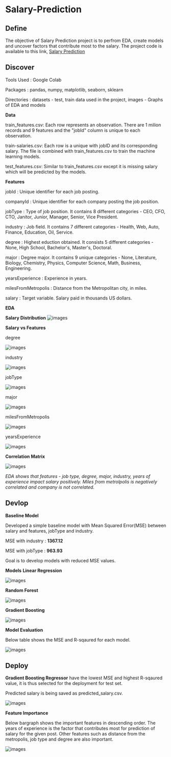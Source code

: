 # Salary-Prediction

## Define
The objective of Salary Prediction project is to perfrom EDA, create models and  uncover factors that contribute most to the salary. The project code is available to this link, [Salary Prediction](https://github.com/min-tee/Salary-Prediction/blob/1628a2f92b8a848325cf44fc3fb2bfa20e594370/Salary_Prediction.ipynb)

## Discover
Tools Used : Google Colab

Packages : pandas, numpy, matplotlib, seaborn, sklearn

Directories : datasets - test, train data used in the project, images - Graphs of EDA and models

**Data**

train_features.csv: Each row represents an observation. There are 1 milion records and 9 features and the "jobId" column is unique to each observation. 

train-salaries.csv: Each row is a unique  with jobID and its corresponding salary. The file is combined with train_features.csv to train the machine learning models.

test_features.csv: Similar to train_features.csv except it is missing salary which will be predicted by the models.  

**Features**

jobId : Unique identifier for each job posting.

companyId : Unique identifier for each company posting the job position.

jobType : Type of job position. It contains 8 different categories - CEO, CFO, CTO, Janitor, Junior, Manager, Senior, Vice President.

industry : Job field. It contains 7 different categories - Health, Web, Auto, Finance, Education, Oil, Service.
		   
degree : Highest eduction obtained. It consists 5 different categories - None, High School, Bachelor's, Master's, Doctoral.
		   
major : Degree major. It contains  9 unique categories - None, Literature, Biology, Chemistry, Physics, Computer Science, Math, Business, Engineering.
		   
yearsExperience : Experience in years.

milesFromMetropolis : Distance from the Metropolitan city, in miles. 

salary : Target variable. Salary paid in thousands US dollars. 

**EDA**

**Salary Distribution**
![images](https://github.com/min-tee/Salary-Prediction/blob/af47add8e46a1290d559eb301869e34444e0a52f/images/salary_dist.png)

**Salary vs Features**

 degree
 
![images](https://github.com/min-tee/Salary-Prediction/blob/fefa8e64c7f47780b179644c6d58ed239d627fe7/images/salary_vs_degree.PNG)


industry 

![images](https://github.com/min-tee/Salary-Prediction/blob/7d72c65bdc5dc89e21a373d1ccfc25d0256d9283/images/salary_vs_industry.png)


jobType

![images](https://github.com/min-tee/Salary-Prediction/blob/b5d44ee683a9e4d36b64b4e10ca2c99c860b2a7f/images/salary_vs_jobType.PNG)


major

![images](https://github.com/min-tee/Salary-Prediction/blob/b5d44ee683a9e4d36b64b4e10ca2c99c860b2a7f/images/salary_vs_major.PNG)


milesFromMetropolis

![images](https://github.com/min-tee/Salary-Prediction/blob/b5d44ee683a9e4d36b64b4e10ca2c99c860b2a7f/images/salary_vs_milesFromMetropolis.PNG)


yearsExperience

![images](https://github.com/min-tee/Salary-Prediction/blob/b5d44ee683a9e4d36b64b4e10ca2c99c860b2a7f/images/salary_vs_yearsExperience.PNG)



**Correlation Matrix**

![images](https://github.com/min-tee/Salary-Prediction/blob/3070bd2fc8c9481f9a3d85b2662c50ee73d049e6/images/correlationmatrix.png)


*EDA shows that features - job type, degree, major, industry, years of experience impact salary positively. Miles from metrolpolis is negatively correlated and company is not correlated.*


## Devlop


**Baseline Model**

Developed a simple baseline model with Mean Squared Error(MSE) between salary and features, jobType and industry. 

MSE with industry : **1367.12**

MSE with jobType : **963.93**

Goal is to develop models with reduced MSE values. 



**Models**
**Linear Regression**

![images](https://github.com/min-tee/Salary-Prediction/blob/724859a7ff7b098ecfc8de97b0730725d750c125/images/lin_reg.png)


**Random Forest**

![images](https://github.com/min-tee/Salary-Prediction/blob/724859a7ff7b098ecfc8de97b0730725d750c125/images/rf_reg.png)



**Gradient Boosting**

![images](https://github.com/min-tee/Salary-Prediction/blob/724859a7ff7b098ecfc8de97b0730725d750c125/images/gb_reg.png)


**Model Evaluation**

Below table shows the MSE and R-sqaured for each model. 

![images](https://github.com/min-tee/Salary-Prediction/blob/81acaafb04c1274c58c8a8fb80c07efcd9b7ff58/images/models_mse_r2.PNG)


## Deploy
**Gradient Boosting Regressor** have the lowest MSE and highest R-sqaured value, it is thus selected for the deployment for test set. 

Predicted salary is being saved as predicted_salary.csv. 

![images](https://github.com/min-tee/Salary-Prediction/blob/81acaafb04c1274c58c8a8fb80c07efcd9b7ff58/images/predicted_salaries.PNG)



**Feature Importance**

Below bargraph shows the important features in descending order. The years of experience is the factor that contributes most for prediction of salary for the given post. Other features such as distance from the metropolis, job type and degree are also important. 

![images](https://github.com/min-tee/Salary-Prediction/blob/81acaafb04c1274c58c8a8fb80c07efcd9b7ff58/images/feature_importance.png)


